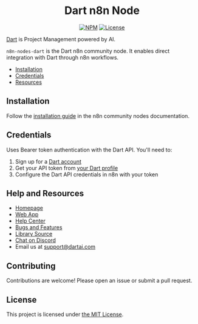 <div align="center">
  <h1>Dart n8n Node</h1>
  <p>
    <a href="https://www.npmjs.com/package/n8n-nodes-dart"><img src="https://img.shields.io/npm/v/n8n-nodes-dart" alt="NPM"></a>
    <a href="LICENSE"><img src="https://img.shields.io/github/license/its-dart/n8n-nodes-dart" alt="License"></a>
  </p>
</div>

[Dart](https://dartai.com?nr=1) is Project Management powered by AI.

`n8n-nodes-dart` is the Dart n8n community node. It enables direct integration with Dart through n8n workflows.

- [Installation](#installation)
- [Credentials](#credentials)
- [Resources](#resources)

## Installation

Follow the [installation guide](https://docs.n8n.io/integrations/community-nodes/installation/) in the n8n community nodes documentation.

## Credentials

Uses Bearer token authentication with the Dart API. You'll need to:

1. Sign up for a [Dart account](https://app.dartai.com)
2. Get your API token from [your Dart profile](https://app.dartai.com/home?settings=account)
3. Configure the Dart API credentials in n8n with your token

## Help and Resources

- [Homepage](https://dartai.com/?nr=1)
- [Web App](https://app.dartai.com/)
- [Help Center](https://help.dartai.com/)
- [Bugs and Features](https://app.dartai.com/p/r/JFyPnhL9En61)
- [Library Source](https://github.com/its-dart/n8n-nodes-dart/)
- [Chat on Discord](https://discord.gg/RExv8jEkSh)
- Email us at [support@dartai.com](mailto:support@dartai.com)

## Contributing

Contributions are welcome! Please open an issue or submit a pull request.

## License

This project is licensed under [the MIT License](LICENSE).

